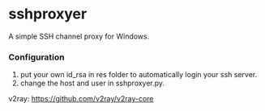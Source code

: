 # sshproxyer
A simple SSH channel proxy for Windows.

### Configuration
1. put your own id_rsa in res folder to automatically login your ssh server.
2. change the host and user in sshproxyer.py.

v2ray: https://github.com/v2ray/v2ray-core


